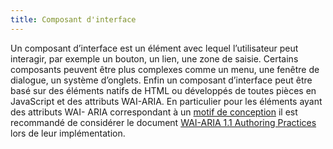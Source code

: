 ```yaml
---
title: Composant d'interface 
---
```


Un composant d’interface est un élément avec lequel l’utilisateur peut
interagir, par exemple un bouton, un lien, une zone de saisie. Certains
composants peuvent être plus complexes comme un menu, une fenêtre de dialogue,
un système d’onglets. Enfin un composant d’interface peut être basé sur des
éléments natifs de HTML ou développés de toutes pièces en JavaScript et des
attributs WAI-ARIA. En particulier pour les éléments ayant des attributs WAI-
ARIA correspondant à un [motif de conception](#motif-de-conception) il est
recommandé de considérer le document [WAI-ARIA 1.1 Authoring
Practices](http://www.w3.org/TR/wai-aria-practices/) lors de leur
implémentation.

